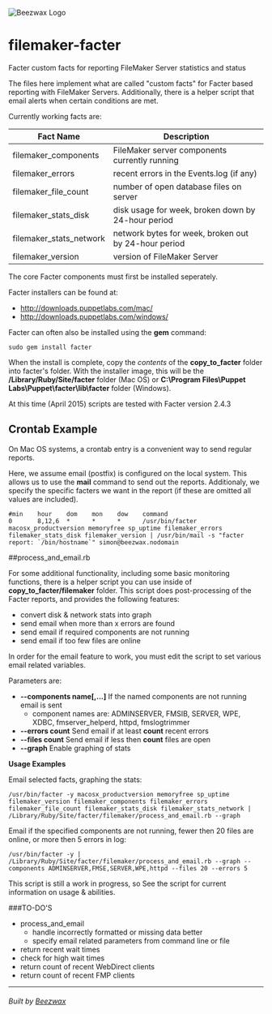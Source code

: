 ![Beezwax Logo](https://blog.beezwax.net/wp-content/uploads/2016/01/beezwax-logo-github.png)

# filemaker-facter
Facter custom facts for reporting FileMaker Server statistics and status

The files here implement what are called "custom facts" for Facter based reporting with FileMaker Servers. Additionally, there is a helper script that email alerts when certain conditions are met.

Currently working facts are:

| Fact Name               | Description |
|-------------------------|-------------|
| filemaker_components    | FileMaker server components currently running |
| filemaker_errors        | recent errors in the Events.log (if any) |
| filemaker_file_count    | number of open database files on server |
| filemaker_stats_disk    | disk usage for week, broken down by 24-hour period |
| filemaker_stats_network | network bytes for week, broken out by 24-hour period |
| filemaker_version       | version of FileMaker Server |

The core Facter components must first be installed seperately.

Facter installers can be found at:

* http://downloads.puppetlabs.com/mac/
* http://downloads.puppetlabs.com/windows/

Facter can often also be installed using the **gem** command:
```
sudo gem install facter
```
When the install is complete, copy the _contents_ of the **copy_to_facter** folder into facter's folder. With the installer image, this will be the **/Library/Ruby/Site/facter** folder (Mac OS) or **C:\Program Files\Puppet Labs\Puppet\facter\lib\facter** folder (Windows).

At this time (April 2015) scripts are tested with Facter version 2.4.3

## Crontab Example

On Mac OS systems, a crontab entry is a convenient way to send regular reports.

Here, we assume email (postfix) is configured on the local system. This allows us to use the **mail** command to send out the reports. Additionaly, we specify the specific facters we want in the report (if these are omitted all values are included).

```
#min    hour    dom    mon    dow    command
0       8,12,6  *      *      *      /usr/bin/facter macosx_productversion memoryfree sp_uptime filemaker_errors filemaker_stats_disk filemaker_version | /usr/bin/mail -s "facter report: `/bin/hostname`" simon@beezwax.nodomain
```

##process_and_email.rb

For some additional functionality, including some basic monitoring functions, there is a helper script you can use inside of **copy_to_facter/filemaker** folder. This script does post-processing of the Facter reports, and provides the following features:
* convert disk & network stats into graph
* send email when more than x errors are found
* send email if required components are not running
* send email if too few files are online

In order for the email feature to work, you must edit the script to set various email related variables.

Parameters are:
* **--components name[,...]** If the named components are not running email is sent
  - component names are: ADMINSERVER, FMSIB, SERVER, WPE, XDBC, fmserver_helperd, httpd, fmslogtrimmer
* **--errors count** Send  email if at least **count** recent errors
* **--files count** Send email if less then **count** files are open
* **--graph** Enable graphing of stats

**Usage Examples**

Email selected facts, graphing the stats:
```
/usr/bin/facter -y macosx_productversion memoryfree sp_uptime filemaker_version filemaker_components filemaker_errors filemaker_file_count filemaker_stats_disk filemaker_stats_network | /Library/Ruby/Site/facter/filemaker/process_and_email.rb --graph
```

Email if the specified components are not running, fewer then 20 files are online, or more then 5 errors in log:
```
/usr/bin/facter -y | /Library/Ruby/Site/facter/filemaker/process_and_email.rb --graph --components ADMINSERVER,FMSE,SERVER,WPE,httpd --files 20 --errors 5
```

This script is still a work in progress, so See the script for current information on usage & abilities.

###TO-DO'S
* process_and_email
  - handle incorrectly formatted or missing data better
  - specify email related parameters from command line or file
* return recent wait times
* check for high wait times
* return count of recent WebDirect clients
* return count of recent FMP clients

- - -
<h6>Built by <a href="http://beezwax.net">Beezwax</a</h6>
